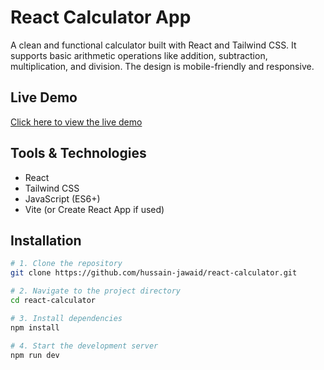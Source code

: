 # React Calculator App

A clean and functional calculator built with React and Tailwind CSS. It supports basic arithmetic operations like addition, subtraction, multiplication, and division. The design is mobile-friendly and responsive.

## Live Demo

[Click here to view the live demo](https://react-calculator-tan-eta.vercel.app)

## Tools & Technologies

- React
- Tailwind CSS
- JavaScript (ES6+)
- Vite (or Create React App if used)

## Installation
```bash
# 1. Clone the repository
git clone https://github.com/hussain-jawaid/react-calculator.git

# 2. Navigate to the project directory
cd react-calculator

# 3. Install dependencies
npm install

# 4. Start the development server
npm run dev